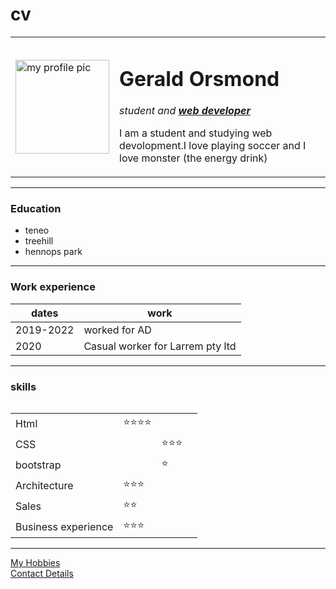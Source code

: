 # cv
<!DOCTYPE html>
<html>

<head>
  <meta charset="utf-8">
  <title>gerald's personal site</title>
  <link rel="stylesheet" href="css/styles.css">
</head>

<body>
  <table cellspacing="20">
    <tr>
      <td><img src="https://i.pinimg.com/originals/3e/7f/36/3e7f363888f3062c6ca4363cad234088.png" alt="my profile pic"width="150" height="150"</td>
      <td><h1>Gerald Orsmond</h1>
    <p><em>student and <strong><a href="https://www.payscale.com/research/ZA/Job=Web_Developer/Salary">web developer</a></strong></em></p>
    <p>I am a student and studying web devolopment.I love playing soccer and I love monster (the energy drink)</p></td>
    </tr>
  </table>

<hr>
<h3>Education</h3>
<ul>
  <li>teneo</li>
  <li>treehill</li>
  <li>hennops park</li>
</ul>
<hr>
<h3>Work experience</h3>
<table>
<thead>
  <tr>
    <th>dates</th>
    <th>work</th>
  </tr>
</thead>
<tbody>

</tbody>
<tfoot>

</tfoot>
  <tr>
    <td>2019-2022</td>
    <td>worked for AD</td>
  </tr>
  <tr>
    <td>2020</td>
    <td>Casual worker for Larrem pty ltd</td>
  </tr>
</table>
<hr>
<h3>skills</h3>
<table>
  <tr>
    <table cellspacing="10">
      <tr>
        <td>Html</td>
        <td>⭐⭐⭐⭐</td>
      </tr>
      <tr>
      <td>CSS<td/>
      <td>⭐⭐⭐<td/>
      <tr/>
       <tr>
      <td>bootstrap<td/>
      <td>⭐<td/>
      <tr/>
      <tr>
        <td>Architecture</td>
        <td>⭐⭐⭐</td>
      </tr>
      <tr>
        <td>Sales</td>
        <td>⭐⭐</td>
      </tr>
      <tr>
        <td>Business experience </td>
        <td>⭐⭐⭐</td>
      </tr>
    </table>
<hr>
<a href="hobbies.html">My Hobbies</a><br>
<a href="contact details.html">Contact Details</a>
</body>

</html>
